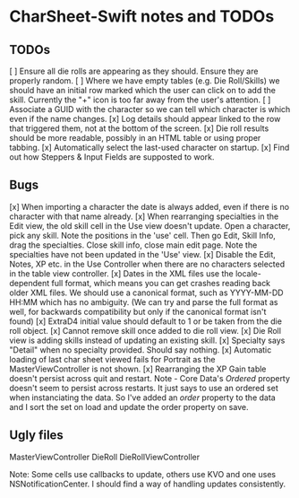 # CharSheet-Swift notes and TODOs
## TODOs
[ ] Ensure all die rolls are appearing as they should. Ensure they are properly random.
[ ] Where we have empty tables (e.g. Die Roll/Skills) we should have an initial row marked <Add Skill> which the user
	can click on to add the skill. Currently the "+" icon is too far away from the user's attention.
[ ] Associate a GUID with the character so we can tell which character is which even if the name changes.
[x] Log details should appear linked to the row that triggered them, not at the bottom of the screen.
[x] Die roll results should be more readable, possibly in an HTML table or using proper tabbing.
[x] Automatically select the last-used character on startup.
[x] Find out how Steppers & Input Fields are supposted to work.

## Bugs
[x] When importing a character the date is always added, even if there is no character with that name already.
[x] When rearranging specialties in the Edit view, the old skill cell in the Use view doesn't update.
	Open a character, pick any skill. Note the positions in the 'use' cell. Then go Edit, Skill Info, drag the specialties.
	Close skill info, close main edit page. Note the specialties have not been updated in the 'Use' view.
[x] Disable the Edit, Notes, XP etc. in the Use Controller when there are no characters selected in the table view controller.
[x] Dates in the XML files use the locale-dependent full format, which means you can get crashes reading back older XML files.
    We should use a canonical format, such as YYYY-MM-DD HH:MM which has no ambiguity.
	(We can try and parse the full format as well, for backwards compatibility but only if the canonical format isn't found)
[x] ExtraD4 initial value should default to 1 or be taken from the die roll object.
[x] Cannot remove skill once added to die roll view.
[x] Die Roll view is adding skills instead of updating an existing skill.
[x] Specialty says "Detail" when no specialty provided. Should say nothing.
[x] Automatic loading of last char sheet viewed fails for Portrait as the MasterViewController is not shown.
[x] Rearranging the XP Gain table doesn't persist across quit and restart.
	Note - Core Data's *Ordered* property doesn't seem to persist across restarts. It just says to use an ordered set
	when instanciating the data. So I've added an *order* property to the data and I sort the set on load and update
	the order property on save.

## Ugly files
MasterViewController
DieRoll
DieRollViewController

Note: Some cells use callbacks to update, others use KVO and one uses NSNotificationCenter. 
I should find a way of handling updates consistently.

